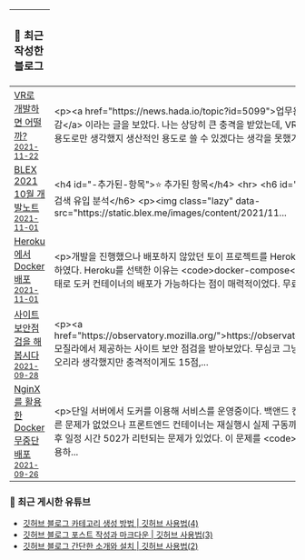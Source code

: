 <table>
  <thead>
    <tr>
      <th align="left">
        <h3>🔮 최근 작성한 블로그</h3>
      </th>
    </tr>
  </thead>
  <tbody>
<!-- BLOG-POST-LIST:START --><tr><td><a href="https://blex.me/@baealex/vr%EB%A1%9C-%EA%B0%9C%EB%B0%9C%ED%95%98%EB%A9%B4-%EC%96%B4%EB%96%A8%EA%B9%8C">VR로 개발하면 어떨까?<br/><small>2021-11-22</small></a></td><td>&lt;p&gt;&lt;a href=&quot;https://news.hada.io/topic?id=5099&quot;&gt;업무용으로 VR을 사용한 소감&lt;/a&gt; 이라는 글을 보았다. 나는 상당히 큰 충격을 받았는데, VR은 게임 등 소비적인 용도로만 생각했지 생산적인 용도로 쓸 수 있겠다는 생각을 못했기...</td></tr><tr><td><a href="https://blex.me/@baealex/blex-2021-10%EC%9B%94-%EA%B0%9C%EB%B0%9C%EB%85%B8%ED%8A%B8-1">BLEX 2021 10월 개발노트<br/><small>2021-11-01</small></a></td><td>&lt;h4 id=&quot;-추가된-항목&quot;&gt;⭐ 추가된 항목&lt;/h4&gt;
&lt;hr&gt;
&lt;h6 id=&quot;-검색-유입-분석&quot;&gt;💬 검색 유입 분석&lt;/h6&gt;
&lt;p&gt;&lt;img class=&quot;lazy&quot; data-src=&quot;https://static.blex.me/images/content/2021/11...</td></tr><tr><td><a href="https://blex.me/@baealex/heroku%EB%A1%9C-docker-%EB%B0%B0%ED%8F%AC-1">Heroku에서 Docker 배포<br/><small>2021-11-01</small></a></td><td>&lt;p&gt;개발을 진행했으나 배포하지 않았던 토이 프로젝트를 Heroku를 통해 배포하고자 하였다. Heroku를 선택한 이유는 &lt;code&gt;docker-compose&lt;/code&gt; 와 유사한 형태로 도커 컨테이너의 배포가 가능하다는 점이 매력적이었다. 무료 플랜을 제공하고 있...</td></tr><tr><td><a href="https://blex.me/@baealex/%EB%B3%B4%EC%95%88">사이트 보안점검을 해봅시다<br/><small>2021-09-28</small></a></td><td>&lt;p&gt;&lt;a href=&quot;https://observatory.mozilla.org/&quot;&gt;https://observatory.mozilla.org/&lt;/a&gt; 모질라에서 제공하는 사이트 보안 점검을 받아보았다. 무심코 그냥저냥 보통 점수가 나오리라 생각했지만 충격적이게도 15점,...</td></tr><tr><td><a href="https://blex.me/@baealex/nginx%EB%A5%BC-%ED%99%9C%EC%9A%A9%ED%95%9C-docker-%EB%AC%B4%EC%A4%91%EB%8B%A8-%EB%B0%B0%ED%8F%AC">NginX를 활용한 Docker 무중단 배포<br/><small>2021-09-26</small></a></td><td>&lt;p&gt;단일 서버에서 도커를 이용해 서비스를 운영중이다. 백앤드 컨테이너는 배포시 별다른 문제가 없었으나 프론트엔드 컨테이너는 재실행시 실제 구동까지 텀이 길어서, 배포 후 일정 시간 502가 리턴되는 문제가 있었다. 이 문제를 &lt;code&gt;NginX&lt;/code&gt;를 활용하...</td></tr><!-- BLOG-POST-LIST:END -->
  </tbody>
</table>

### 🍊 최근 게시한 유튜브

<!-- YOUTUBE:START -->
- [깃허브 블로그 카테고리 생성 방법 | 깃허브 사용법&lpar;4&rpar;](https://www.youtube.com/watch?v=5DbL0V_07lE)
- [깃허브 블로그 포스트 작성과 마크다운 | 깃허브 사용법&lpar;3&rpar;](https://www.youtube.com/watch?v=LyQgkZX2ZaM)
- [깃허브 블로그 간단한 소개와 설치 | 깃허브 사용법&lpar;2&rpar;](https://www.youtube.com/watch?v=U-tPlM-h4cY)
<!-- YOUTUBE:END -->
